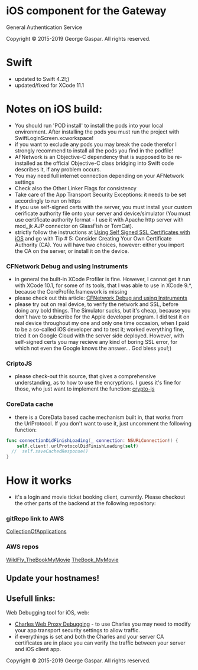 # iOS component for the Gateway
General Authentication Service

Copyright © 2015-2019 George Gaspar. All rights reserved.

# Swift
- updated to Swift 4.2!;)
- updated/fixed for XCode 11.1

# Notes on iOS build:
- You should run 'POD install' to install the pods into your local environment. After installing the pods you must run the project with SwiftLoginScreen.xcworkspace!
- if you want to exclude any pods you may break the code therefor I strongly recommend to install all the pods you find in the podfile!
- AFNetwork is an Objective-C dependency that is supposed to be re-installed as the official Objective-C class bridging into Swift code describes it, if any problem occurs. 
- You may need full internet connection depending on your AFNetwork settings
- Check also the Other Linker Flags for consistency
- Take care of the App Transport Security Exceptions: it needs to be set accordingly to run on https
- If you use self-signed certs with the server, you must install your custom cerificate authority file onto your server and device/simulator  (You must use certificate authority format - I use it with Apache http server with mod_jk AJP connector on GlassFish or TomCat).
- strictly follow the instructions at [Using Self Signed SSL Certificates with iOS](https://blog.httpwatch.com/2013/12/12/five-tips-for-using-self-signed-ssl-certificates-with-ios/) and go with Tip # 5: Consider Creating Your Own Certificate Authority (CA). You will have two choices, however: either you import the CA on the server, or install it on the device.

### CFNetwork Debug and using Instruments
- in general the built-in XCode Profiler is fine. However, I cannot get it run with XCode 10.1, for some of its tools, that I was able to use in XCode 9.*, because the CoreProfile.framework is missing
- please check out this article: [CFNetwork Debug and using Instruments](https://www.agnosticdev.com/blog-entry/networking-swift/advanced-network-debugging-xcode)
- please try out on real device, to verify the network and SSL, before doing any bold things. The Simulator sucks, but it's cheap, because you don't have to subscribe for the Apple developer program. I did test it on real device throughout my one and only one time occasion, when I paid to be a so-called iOS developer and to test it; worked everything fine, tried it on Google Cloud with the server side deployed. However, with self-signed certs you may recieve any kind of boring SSL error, for which not even the Google knows the answer... God bless you!;)


### CriptoJS
- please check-out this source, that gives a comprehensive understanding, as to how to use the encryptions. I guess it's fine for those, who just want to implement the function: [crypto-js](https://code.google.com/archive/p/crypto-js/) 

### CoreData cache
- there is a CoreData based cache mechanism built in, that works from the UrlProtocol. If you don't want to use it, just uncomment the following function:

```swift
func connectionDidFinishLoading(_ connection: NSURLConnection!) {
    self.client!.urlProtocolDidFinishLoading(self)
  //  self.saveCachedResponse()
}
```

# How it works
- it's a login and movie ticket booking client, currently. Please checkout the other parts of the backend at the following repository:

### gitRepo link to AWS
[CollectionOfApplications](https://github.com/igeorge0902/CollectionOfApplications)

### AWS repos
[WildFly_TheBookMyMovie](https://us-west-2.console.aws.amazon.com/codesuite/codecommit/repositories?region=us-west-2#)
[TheBook_MyMovie](https://us-west-2.console.aws.amazon.com/codesuite/codecommit/repositories?region=us-west-2#)

Update your hostnames!
----


Usefull links:
----
Web Debugging tool for iOS, web:
- [Charles Web Proxy Debugging](https://www.charlesproxy.com/documentation/welcome/) - to use Charles you may need to modify your app transport security settings to allow traffic.
- if everythings is set and both the Charles and your server CA certificates are in place you can verify the traffic between your server and iOS client app.

Copyright © 2015-2019 George Gaspar. All rights reserved.
